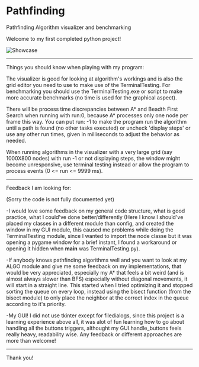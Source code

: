 # Pathfinding
Pathfinding Algorithm visualizer and benchmarking

Welcome to my first completed python project!

![Showcase](https://user-images.githubusercontent.com/5695316/147415947-da66abe9-56cc-4229-8d68-e8ca9b16875c.gif)

---------------------------------------------------------------------------------------------------------------------------------------------------------------------------------
Things you should know when playing with my program:

  The visualizer is good for looking at algorithm's workings and is also the grid editor you need to use to make use of the TerminalTesting.
    For benchmarking you should use the TerminalTesting.exe or script to make more accurate benchmarks (no time is used for the graphical aspect).
  
  There will be process time discrepancies between A* and Beadth First Search when running with run:0, because A* processes only one node per frame this way.
  You can put run: -1 to make the program run the algorithm until a path is found (no other tasks executed) or uncheck 'display steps' or use any other run times, given in           milliseconds to adjust the behavior as needed.
  
  When running algorithms in the visualizer with a very large grid (say 1000X800 nodes) with run -1 or not displaying steps, the window might become unresponsive, use terminal         testing instead or allow the program to process events (0 <= run <= 9999 ms).
  
---------------------------------------------------------------------------------------------------------------------------------------------------------------------------------
Feedback I am looking for:

(Sorry the code is not fully documented yet)
  
  -I would love some feedback on my general code structure, what is good practice, what I could've done better/differently
    (Here I know I should've placed my classes in a different module than config, and created the window in my GUI module, this caused me problems while doing the TerminalTesting module, since I wanted to import the node classe but it was opening a pygame window for a brief instant, I found a workaround or opening it hidden when __main__ was TerminalTesting.py).

  -If anybody knows pathfinding algorithms well and you want to look at my ALGO module and give me some feedback on my implementations, that would be very appreciated, especially my A* that feels a bit weird (and is almost always slower than BFS) especially without diagonal movements, it will start in a straight line. This started when I tried optimizing it and stopped sorting the queue on every loop, instead using the bisect function (from the bisect module) to only place the neighbor at the correct index in the queue according to it's priority.

  -My GUI! I did not use tkinter except for filedialogs, since this project is a learning experience above all, it was alot of fun learning how to go about handling all the buttons triggers, althought my GUI.handle_buttons feels really heavy, readability wise. Any feedback or different approaches are more than welcome!
 
---------------------------------------------------------------------------------------------------------------------------------------------------------------------------------
Thank you!
  

  
  
  
